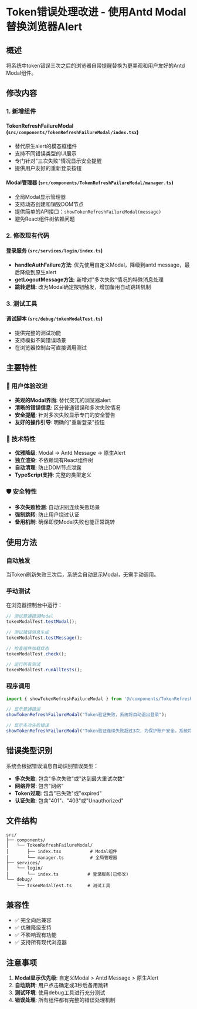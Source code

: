 # Token错误处理改进 - 使用Antd Modal替换浏览器Alert

## 概述

将系统中token错误三次之后的浏览器自带提醒替换为更美观和用户友好的Antd Modal组件。

## 修改内容

### 1. 新增组件

#### TokenRefreshFailureModal (`src/components/TokenRefreshFailureModal/index.tsx`)
- 替代原生alert的模态框组件
- 支持不同错误类型的UI展示
- 专门针对"三次失败"情况显示安全提醒
- 提供用户友好的重新登录按钮

#### Modal管理器 (`src/components/TokenRefreshFailureModal/manager.ts`)
- 全局Modal显示管理器
- 支持动态创建和销毁DOM节点
- 提供简单的API接口：`showTokenRefreshFailureModal(message)`
- 避免React组件树依赖问题

### 2. 修改现有代码

#### 登录服务 (`src/services/login/index.ts`)
- **handleAuthFailure方法**: 优先使用自定义Modal，降级到antd message，最后降级到原生alert
- **getLogoutMessage方法**: 新增对"多次失败"情况的特殊消息处理
- **跳转逻辑**: 改为Modal确定按钮触发，增加备用自动跳转机制

### 3. 测试工具

#### 调试脚本 (`src/debug/tokenModalTest.ts`)
- 提供完整的测试功能
- 支持模拟不同错误场景
- 在浏览器控制台可直接调用测试

## 主要特性

### 🎨 用户体验改进
- **美观的Modal界面**: 替代突兀的浏览器alert
- **清晰的错误信息**: 区分普通错误和多次失败情况
- **安全提醒**: 针对多次失败显示专门的安全警告
- **友好的操作引导**: 明确的"重新登录"按钮

### 🔧 技术特性
- **优雅降级**: Modal → Antd Message → 原生Alert
- **独立渲染**: 不依赖现有React组件树
- **自动清理**: 防止DOM节点泄露
- **TypeScript支持**: 完整的类型定义

### 🛡️ 安全特性
- **多次失败检测**: 自动识别连续失败场景
- **强制跳转**: 防止用户绕过认证
- **备用机制**: 确保即使Modal失败也能正常跳转

## 使用方法

### 自动触发
当Token刷新失败三次后，系统会自动显示Modal，无需手动调用。

### 手动测试
在浏览器控制台中运行：
```javascript
// 测试普通错误Modal
tokenModalTest.testModal();

// 测试错误消息生成
tokenModalTest.testMessage();

// 检查组件加载状态
tokenModalTest.check();

// 运行所有测试
tokenModalTest.runAllTests();
```

### 程序调用
```typescript
import { showTokenRefreshFailureModal } from '@/components/TokenRefreshFailureModal/manager';

// 显示普通错误
showTokenRefreshFailureModal("Token验证失败，系统将自动退出登录");

// 显示多次失败错误
showTokenRefreshFailureModal("Token验证连续失败超过3次，为保护账户安全，系统将自动退出登录");
```

## 错误类型识别

系统会根据错误消息自动识别错误类型：

- **多次失败**: 包含"多次失败"或"达到最大重试次数"
- **网络异常**: 包含"网络"
- **Token过期**: 包含"已失效"或"expired"
- **认证失败**: 包含"401"、"403"或"Unauthorized"

## 文件结构

```
src/
├── components/
│   └── TokenRefreshFailureModal/
│       ├── index.tsx           # Modal组件
│       └── manager.ts          # 全局管理器
├── services/
│   └── login/
│       └── index.ts           # 登录服务(已修改)
└── debug/
    └── tokenModalTest.ts      # 测试工具
```

## 兼容性

- ✅ 完全向后兼容
- ✅ 优雅降级支持
- ✅ 不影响现有功能
- ✅ 支持所有现代浏览器

## 注意事项

1. **Modal显示优先级**: 自定义Modal > Antd Message > 原生Alert
2. **自动跳转**: 用户点击确定或3秒后备用跳转
3. **测试环境**: 使用debug工具进行充分测试
4. **错误处理**: 所有组件都有完整的错误处理机制
